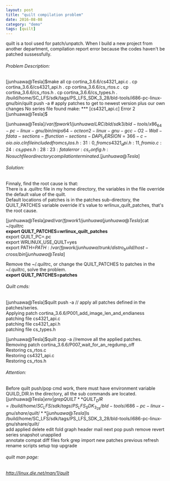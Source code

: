 ```yaml
---
layout: post
title: "quilt compilation problem"
date: 2016-08-08
category: "demo"
tags: [quilt]
---
```


quilt is a tool used for patch/unpatch. When I build a new project from another department, compilation report error because the codes haven't be patched sussessfully.

###### Problem Description:
[junhuawa@Tesla]$make all  
cp cortina_3.6.6/cs4321_api.c .  
cp cortina_3.6.6/cs4321_api.h .  
cp cortina_3.6.6/cs_rtos.c    .  
cp cortina_3.6.6/cs_rtos.h    .  
cp cortina_3.6.6/cs_types.h   .  
/build/home/SC_LFS/sdk/tags/PS_LFS_SDK_3_28/bld-tools/i686-pc-linux-gnu/bin/quilt push -a   # apply patches to get to newest version plus our own changes  
No series file found  
make: *** [cs4321_api.c] Error 2  
[junhuawa@Tesla]$  

[junhuawa@Tesla]$/var/fpwork1/junhuawa/LRC/bld/sdk3/bld-tools/x86_64-pc-linux-gnu/bin/mips64-octeon2-linux-gnu-gcc -O2 -Wall  -fdata-sections -ffunction-sections -DAPI_VERSION=366   -c -o io.o io.c  
In file included from cs_rtos.h:31:0,  
from cs4321_api.h:11,  
    from io.c:24:  
    cs_types.h:28:23: fatal error: cs_config.h: No such file or directory  
compilation terminated.  
[junhuawa@Tesla]$  

###### Solution:
Finnaly, find the root cause is that:  
There is a .quiltrc file in my home directory, the variables in the file override the default value of the quilt.  
Default locations of patches is in the patches sub-directory, the QUILT_PATCHES variable override it's value to wrlinux_quilt_patches, that's the root cause.  

[junhuawa@Tesla]$pwd  
/var/fpwork1/junhuawa  
[junhuawa@Tesla]$cat ~/quiltrc   
**export QUILT_PATCHES=wrlinux_quilt_patches**   
export QUILT_PC=.pc  
export WRLINUX_USE_QUILT=yes  
export PATH=$PATH:/var/fpwork/junhuawa/trunk/distro_build/host-cross/bin  
[junhuawa@Tesla]$  


Remove the ~/.quiltrc, or change the QUILT_PATCHES to patches in the ~/.quiltrc, solve the problem.  
**export QUILT_PATCHES=patches**  

###### Quilt cmds:
[junhuawa@Tesla]$quilt push -a // apply all patches defined in the patches/series.  
Applying patch cortina_3.6.6/P001_add_image_len_and_endianess  
patching file cs4321_api.c  
patching file cs4321_api.h  
patching file cs_types.h  

[junhuawa@Tesla]$quilt pop -a //remove all the applied patches.  
Removing patch cortina_3.6.6/P007_wait_for_an_regdump_off  
Restoring cs_rtos.c  
Restoring cs4321_api.c  
Restoring cs_rtos.h  

###### Attention:  
Before quilt push/pop cmd work, there must have environment variable QUILD_DIR.In the directory, all the sub commands are located.  
[junhuawa@Tesla]$env |grep QUILT  
**QUILT_DIR=/build/home/SC_LFS/sdk/tags/PS_LFS_SDK_3_28/bld-tools/i686-pc-linux-gnu/share/quilt/**  
[junhuawa@Tesla]$ls /build/home/SC_LFS/sdk/tags/PS_LFS_SDK_3_28/bld-tools/i686-pc-linux-gnu/share/quilt/  
add       applied  delete  edit   fold  graph  header  mail  next     pop       push     remove  revert   series  snapshot  unapplied  
annotate  compat   diff    files  fork  grep   import  new   patches  previous  refresh  rename  scripts  setup   top       upgrade  


###### quilt man page:  
*http://linux.die.net/man/1/quilt*
